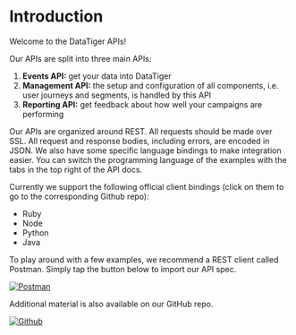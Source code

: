 # Introduction 
Welcome to the DataTiger APIs! 

Our APIs are split into three main APIs:

1. **Events API:** get your data into DataTiger
2. **Management API:** the setup and configuration of all components, i.e. user journeys and segments, is handled by this API
3. **Reporting API:** get feedback about how well your campaigns are performing

    
Our APIs are organized around REST. All requests should be made over SSL. All request and response bodies, including errors, are encoded in JSON. We also have some specific language bindings to make integration easier. You can switch the programming language of the examples with the tabs in the top right of the API docs.

Currently we support the following official client bindings (click on them to go to the corresponding Github repo):
* Ruby
* Node
* Python
* Java


To play around with a few examples, we recommend a REST client called Postman. Simply tap the button below to import our API spec.

[![Postman](https://run.pstmn.io/button.svg)](https://github.com/DataTigerGitHub/API-Docs-and-Code/blob/master/web/postman.md)

Additional material is also available on our GitHub repo.

[![Github](https://raw.githubusercontent.com/DataTigerGitHub/API-Docs-and-Code/master/web/GitHub.jpg)](https://github.com/DataTigerGitHub/API-Docs-and-Code)


